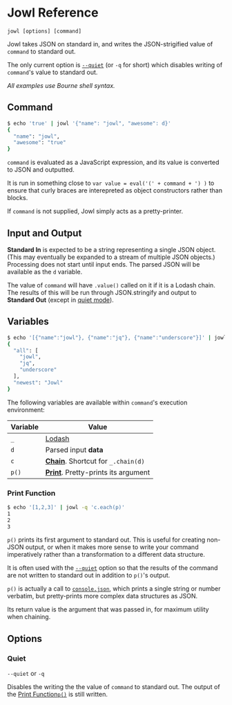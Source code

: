 # Jowl Reference

    jowl [options] [command]

Jowl takes JSON on standard in, and writes the JSON-strigified value of `command` to standard out.

The only current option is [`--quiet`](#quiet) (or `-q` for short) which disables writing of `command`'s value to standard out.

*All examples use Bourne shell syntax.*

## Command

```bash
$ echo 'true' | jowl '{"name": "jowl", "awesome": d}'
{
  "name": "jowl",
  "awesome": "true"
}
```

`command` is evaluated as a JavaScript expression, and its value is converted to JSON and outputted.

It is run in something close to `var value = eval('(' + command + ') )` to ensure that curly
braces are interepreted as object constructors rather than blocks.

If `command` is not supplied, Jowl simply acts as a pretty-printer.

## Input and Output

**Standard In** is expected to be a string representing a single JSON object. (This may eventually be
expanded to a stream of multiple JSON objects.) Processing does not start until input ends. The parsed
JSON will be available as the `d` variable.

The value of `command` will have `.value()` called on it if it is a Lodash chain. The results of this
will be run through JSON.stringify and output to **Standard Out** (except in [quiet mode](#quiet)).

## Variables

```bash
$ echo '[{"name":"jowl"}, {"name":"jq"}, {"name":"underscore"}]' | jowl '{"all": c.map("name").value(), "newest": _.capitalize(d[0].name)}'
{
  "all": [
    "jowl",
    "jq",
    "underscore"
  ],
  "newest": "Jowl"
}
```

The following variables are available within `command`'s execution environment:

Variable | Value
---------|------
`_` | [Lodash](https://lodash.com/docs)
`d` | Parsed input **data**
`c` | **[Chain](https://lodash.com/docs#chain)**. Shortcut for `_.chain(d)`
`p()` | **[Print](#print-function)**. Pretty-prints its argument

### Print Function

```bash
$ echo '[1,2,3]' | jowl -q 'c.each(p)'
1
2
3
```

`p()` prints its first argument to standard out. This is useful for creating non-JSON output, or when it makes more sense to write your command imperatively rather than
a transformation to a different data structure.

It is often used with the [`--quiet`](#quiet) option so that the results of the command are not written to standard out
in addition to `p()`'s output.

`p()` is actually a call to [`console.json`](https://www.npmjs.com/package/console.json), which prints a single string
or number verbatim, but pretty-prints more complex data structures as JSON.

Its return value is the argument that was passed in, for maximum utility when chaining.

## Options

### Quiet

`--quiet` or `-q`

Disables the  writing the the value of `command` to standard out.
The output of the [Print Function`p()`](#print) is still written.
